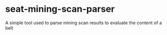 # seat-mining-scan-parser

A simple tool used to parse mining scan results to evaluate the content of a belt